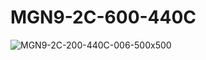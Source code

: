 # MGN9-2C-600-440C

![MGN9-2C-200-440C-006-500x500](https://user-images.githubusercontent.com/4562957/130059755-52054d56-bb00-4c9d-ac4e-e7a572afdb7a.jpg)


